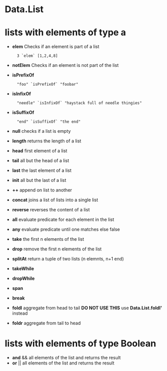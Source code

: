 # Data.List

# lists with elements of type a
- __elem__ Checks if an element is part of a list

        3 `elem` [1,2,4,8]
- __notElem__ Checks if an element is not part of the list           
- __isPrefixOf__

        "foo" `isPrefixOf` "foobar"
- __isInfixOf__
 
        "needle" `isInfixOf` "haystack full of needle thingies"
- __isSuffixOf__
 
        "end" `isSuffixOf` "the end"
- __null__ checks if a list is empty
- __length__ returns the length of a list
- __head__ first element of a list
- __tail__ all but the head of a list
- __last__ the last element of a list
- __init__ all but the last of a list
- __++__ append on list to another
- __concat__ joins a list of lists into a single list
- __reverse__ reverses the content of a list
- __all__ evaluate predicate for each element in the list
- __any__ evaluate predicate until one matches else false
- __take__ the first n elements of the list
- __drop__ remove the first n elements of the list
- __splitAt__ return a tuple of two lists (n elemnts, n+1 end)
- __takeWhile__
- __dropWhile__
- __span__
- __break__
- __foldl__ aggregate from head to tail __DO NOT USE THIS__ use __Data.List.foldl'__  instead
- __foldr__ aggregate from tail to head

# lists with elements of type Boolean

- __and__ && all elements of the list and returns the result
- __or__ || all elements of the list and returns the result
